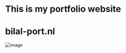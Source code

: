 # This is my portfolio website 
# bilal-port.nl
![image](https://github.com/billyfe83/bilal_port.com/assets/146771733/255f3522-0d6d-4ea1-8971-e1b8c5447f42)
